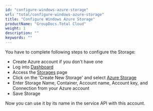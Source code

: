 ```yaml
---
id: "configure-windows-azure-storage"
url: "total/configure-windows-azure-storage"
title: "Configure Windows Azure Storage"
productName: "GroupDocs.Total Cloud"
weight: 1
description: ""
keywords: ""
---
```


You have to complete following steps to configure the Storage:

* Create Azure account if you don't have one
* Log into [Dashboard](https://dashboard.groupdocs.cloud)
* Access the [Storages](https://dashboard.groupdocs.cloud/storages) page
* Click on the 'Create New Storage' and select [Azure Storage](https://dashboard.groupdocs.cloud/storages/googledrive/create)
* Enter Storage Name, Container, Account name, Account key, and Connection from your Azure account
* Save Storage

Now you can use it by its name in the service API with this account.